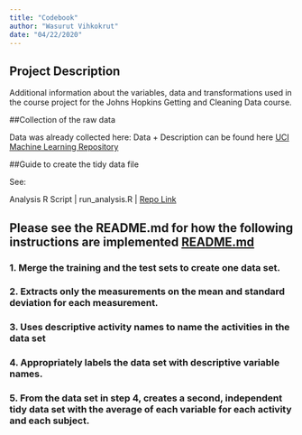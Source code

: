 ```yaml
---
title: "Codebook"
author: "Wasurut Vihkokrut"
date: "04/22/2020"
---
```


## Project Description
Additional information about the variables, data and transformations used in the course project for the Johns Hopkins Getting and Cleaning Data course.


##Collection of the raw data

Data was already collected here:
Data + Description can be found here [UCI Machine Learning Repository](http://archive.ics.uci.edu/ml/datasets/Human+Activity+Recognition+Using+Smartphones)


##Guide to create the tidy data file

See: 

Analysis R Script |  run_analysis.R |  [Repo Link](https://github.com/wvihokrut/run_analysis/blob/master/README.md "README.md")

## Please see the README.md for how the following instructions are implemented [README.md](https://github.com/mGalarnyk/datasciencecoursera/blob/master/3_Getting_and_Cleaning_Data/README.md)
### 1. Merge the training and the test sets to create one data set.
### 2. Extracts only the measurements on the mean and standard deviation for each measurement.
### 3. Uses descriptive activity names to name the activities in the data set
### 4. Appropriately labels the data set with descriptive variable names.
### 5. From the data set in step 4, creates a second, independent tidy data set with the average of each variable for each activity and each subject.


